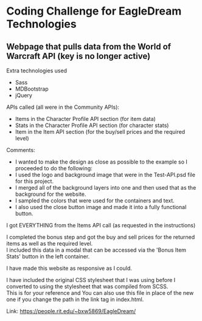# Coding Challenge for EagleDream Technologies
## Webpage that pulls data from the World of Warcraft API (key is no longer active)


Extra technologies used
* Sass
* MDBootstrap
* jQuery

APIs called (all were in the Community APIs):
* Items in the Character Profile API section (for item data)
* Stats in the Character Profile API section (for character stats)
* Item in the Item API section (for the buy/sell prices and the required level)

Comments:
* I wanted to make the design as close as possible to the example so I proceeded to do the following:
* I used the logo and background image that were in the Test-API.psd file for this project.  
* I merged all of the background layers into one and then used that as the background for the website.  
* I sampled the colors that were used for the containers and text.
* I also used the close button image and made it into a fully functional button. 

I got EVERYTHING from the Items API call (as requested in the instructions)

I completed the bonus step and got the buy and sell prices for the returned items as well as the required level.  
I included this data in a modal that can be accessed via the 'Bonus Item Stats' button in the left container.

I have made this website as responsive as I could.

I have included the original CSS stylesheet that I was using before I converted to using the stylesheet that was compiled from SCSS.  
This is for your reference and You can also use this file in place of the new one if you change the path in the link tag in index.html.

Link: https://people.rit.edu/~bxw5869/EagleDream/
